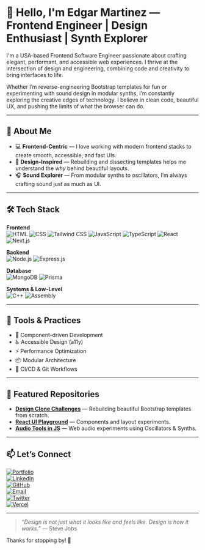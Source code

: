 # 👋 Hello, I'm Edgar Martinez — Frontend Engineer | Design Enthusiast | Synth Explorer

I'm a USA-based Frontend Software Engineer passionate about crafting elegant, performant, and accessible web experiences. I thrive at the intersection of design and engineering, combining code and creativity to bring interfaces to life.

Whether I’m reverse-engineering Bootstrap templates for fun or experimenting with sound design in modular synths, I’m constantly exploring the creative edges of technology. I believe in clean code, beautiful UX, and pushing the limits of what the browser can do.

---

## 🎯 About Me

- 💻 **Frontend-Centric** — I love working with modern frontend stacks to create smooth, accessible, and fast UIs.
- 🎨 **Design-Inspired** — Rebuilding and dissecting templates helps me understand the *why* behind beautiful layouts.
- 🎧 **Sound Explorer** — From modular synths to oscillators, I’m always crafting sound just as much as UI.

---

## 🛠️ Tech Stack

**Frontend**  
![HTML](https://img.shields.io/badge/HTML5-E34F26?style=for-the-badge&logo=html5&logoColor=white)
![CSS](https://img.shields.io/badge/CSS3-1572B6?style=for-the-badge&logo=css3&logoColor=white)
![Tailwind CSS](https://img.shields.io/badge/Tailwind%20CSS-38B2AC?style=for-the-badge&logo=tailwind-css&logoColor=white)
![JavaScript](https://img.shields.io/badge/JavaScript-F7DF1E?style=for-the-badge&logo=javascript&logoColor=black)
![TypeScript](https://img.shields.io/badge/TypeScript-3178C6?style=for-the-badge&logo=typescript&logoColor=white)
![React](https://img.shields.io/badge/React-61DAFB?style=for-the-badge&logo=react&logoColor=black)
![Next.js](https://img.shields.io/badge/Next.js-000000?style=for-the-badge&logo=next.js&logoColor=white)

**Backend**  
![Node.js](https://img.shields.io/badge/Node.js-339933?style=for-the-badge&logo=node.js&logoColor=white)
![Express.js](https://img.shields.io/badge/Express.js-000000?style=for-the-badge&logo=express&logoColor=white)

**Database**  
![MongoDB](https://img.shields.io/badge/MongoDB-47A248?style=for-the-badge&logo=mongodb&logoColor=white)
![Prisma](https://img.shields.io/badge/Prisma-2D3748?style=for-the-badge&logo=prisma&logoColor=white)

**Systems & Low-Level**  
![C++](https://img.shields.io/badge/C++-00599C?style=for-the-badge&logo=c%2B%2B&logoColor=white)
![Assembly](https://img.shields.io/badge/Assembly-555555?style=for-the-badge&logo=assemblyscript&logoColor=white)

---

## 🔧 Tools & Practices

- 🧪 Component-driven Development
- ♿ Accessible Design (a11y)
- ⚡ Performance Optimization
- 📦 Modular Architecture
- 🔁 CI/CD & Git Workflows

---

## 📁 Featured Repositories

- **[Design Clone Challenges](#)** — Rebuilding beautiful Bootstrap templates from scratch.
- **[React UI Playground](#)** — Components and layout experiments.
- **[Audio Tools in JS](#)** — Web audio experiments using Oscillators & Synths.

---

## 📫 Let’s Connect

[![Portfolio](https://img.shields.io/badge/Portfolio-255E63?style=for-the-badge&logo=About.me&logoColor=white)](https://portafolio-25.vercel.app/)  
[![LinkedIn](https://img.shields.io/badge/LinkedIn-0077B5?style=for-the-badge&logo=linkedin&logoColor=white)](https://www.linkedin.com/in/edgar-ivan-martinez-santiago-a76016230/)  
[![GitHub](https://img.shields.io/badge/GitHub-181717?style=for-the-badge&logo=github&logoColor=white)](https://github.com/EdgarMartinez26)  
[![Email](https://img.shields.io/badge/Email-D14836?style=for-the-badge&logo=gmail&logoColor=white)](mailto:edgarivan702@gmail.com)  
[![Twitter](https://img.shields.io/badge/Twitter-1DA1F2?style=for-the-badge&logo=twitter&logoColor=white)](https://twitter.com/yourhandle)  
[![Vercel](https://img.shields.io/badge/Vercel-000000?style=for-the-badge&logo=vercel&logoColor=white)](https://vercel.com/edgars-projects-657083dd)

---

> *“Design is not just what it looks like and feels like. Design is how it works.”* — Steve Jobs

Thanks for stopping by! 🌟
